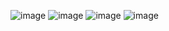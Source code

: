 ![image](https://github.com/wangnanping/wepy_dumbo/blob/master/exhibition/IMG_2859.PNG/300)
![image](https://github.com/wangnanping/wepy_dumbo/blob/master/exhibition/IMG_2860.PNG/300)
![image](https://github.com/wangnanping/wepy_dumbo/blob/master/exhibition/IMG_2861.PNG/300)
![image](https://github.com/wangnanping/wepy_dumbo/blob/master/exhibition/IMG_2862.PNG/300)